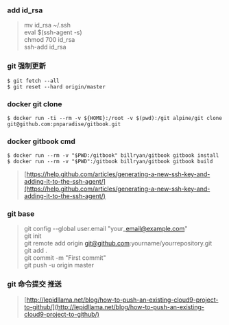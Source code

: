 ### add id\_rsa

> mv id\_rsa ~/.ssh  
> eval $\(ssh-agent -s\)  
> chmod 700 id\_rsa  
> ssh-add id\_rsa

### git 强制更新

```
$ git fetch --all
$ git reset --hard origin/master
```

### docker git clone

```
$ docker run -ti --rm -v ${HOME}:/root -v $(pwd):/git alpine/git clone git@github.com:pnparadise/gitbook.git
```

### docker gitbook cmd

```
$ docker run --rm -v "$PWD:/gitbook" billryan/gitbook gitbook install
$ docker run --rm -v "$PWD":/gitbook billryan/gitbook gitbook build
```

> [https://help.github.com/articles/generating-a-new-ssh-key-and-adding-it-to-the-ssh-agent/](https://help.github.com/articles/generating-a-new-ssh-key-and-adding-it-to-the-ssh-agent/)

### git base

> git config --global user.email "your\_email@example.com"  
> git init  
> git remote add origin git@github.com:yourname/yourrepository.git  
> git add .  
> git commit -m "First commit"  
> git push -u origin master

#### 

### git 命令提交 推送

> [http://lepidllama.net/blog/how-to-push-an-existing-cloud9-project-to-github/](http://lepidllama.net/blog/how-to-push-an-existing-cloud9-project-to-github/)



